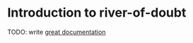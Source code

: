 # Introduction to river-of-doubt

TODO: write [great documentation](http://jacobian.org/writing/what-to-write/)
